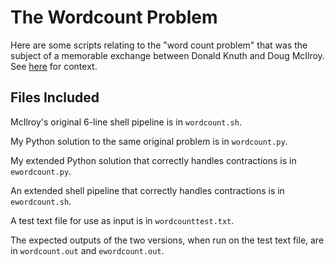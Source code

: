 The Wordcount Problem
=====================

Here are some scripts relating to the "word count problem" that was the
subject of a memorable exchange between Donald Knuth and Doug McIlroy.
See [here](http://www.leancrew.com/all-this/2011/12/more-shell-less-egg/)
for context.

Files Included
--------------

McIlroy's original 6-line shell pipeline is in ``wordcount.sh``.

My Python solution to the same original problem is in ``wordcount.py``.

My extended Python solution that correctly handles contractions is in
``ewordcount.py``.

An extended shell pipeline that correctly handles contractions is in
``ewordcount.sh``.

A test text file for use as input is in ``wordcounttest.txt``.

The expected outputs of the two versions, when run on the test text
file, are in ``wordcount.out`` and ``ewordcount.out``.
